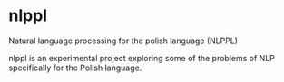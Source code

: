 # nlppl
Natural language processing for the polish language (NLPPL)

nlppl is an experimental project exploring some of the problems of NLP specifically for the Polish language.

